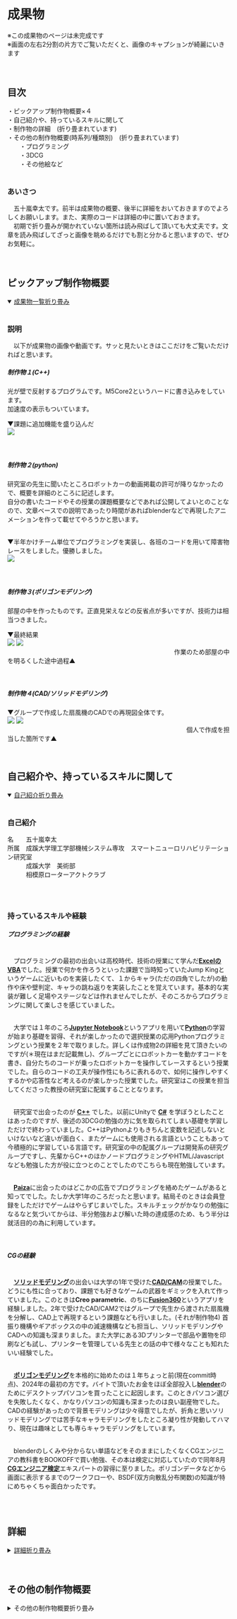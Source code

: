 # **成果物**

※この成果物のページは未完成です<br/>
※画面の左右2分割の片方でご覧いただくと、画像のキャプションが綺麗にいきます<br/><br/><br/>




 ## 目次<br/>
 ・ピックアップ制作物概要×４<br/>
 ・自己紹介や、持っているスキルに関して<br/>
 ・制作物の詳細　(折り畳まれています)<br/>
 ・その他の制作物概要(時系列/種類別)　(折り畳まれています)<br/>
 　　・プログラミング<br/>
 　　・3DCG<br/>
 　　・その他絵など<br/><br/>

 ### あいさつ
　五十嵐幸太です。前半は成果物の概要、後半に詳細をおいておきますのでよろしくお願いします。また、実際のコードは詳細の中に置いておきます。<br/>
　初期で折り畳みが開かれていない箇所は読み飛ばして頂いても大丈夫です。文章を読み飛ばしてざっと画像を眺めるだけでも割と分かると思いますので、ぜひお気軽に。<br/><br/><br/>
 
 ## **ピックアップ制作物概要**

<details open>
 <summary> <ins>成果物一覧折り畳み</ins></summary><br/>
 
 ### 説明
 　以下が成果物の画像や動画です。サッと見たいときはここだけをご覧いただければと思います。<br/>
 
 ##### **制作物１**(C++)<br/>
 光が壁で反射するプログラムです。M5Core2というハードに書き込みをしています。<br/>
 加速度の表示もついています。<br/>

 ▼課題に追加機能を盛り込んだ<br/>
 <img src="./資料/制作物1/制作物1.gif" width="40%"><br/><br/><br/>

 
 ##### **制作物２**(python)<br/>
 研究室の先生に聞いたところロボットカーの動画掲載の許可が降りなかったので、概要を詳細のところに記述します。<br/>
 自分の書いたコードやその授業の課題概要などであれば公開してよいとのことなので、文章ベースでの説明であったり時間があればblenderなどで再現したアニメーションを作って載せてやろうかと思います。<br/><br/>
 
 ▼半年かけチーム単位でプログラミングを実装し、各班のコードを用いて障害物レースをしました。優勝しました。<br/>
 <img src="資料/制作物2/ロボットカー_賞状.png" width="40%"><br/><br/><br/>

 
 ##### **制作物３**(ポリゴンモデリング)<br/>
 部屋の中を作ったものです。正直見栄えなどの反省点が多いですが、技術力は相当つきました。<br/>
 
 ▼最終結果<br/>
 <img src="./資料/制作物3/部屋_レンダー結果.png" width="50%"> <img src="./資料/制作物3/部屋_過程.jpg" width="40%"><br/>
 　　　　　　　　　　　　　　　　　　　　　　　　　　　作業のため部屋の中を明るくした途中過程▲<br/><br><br>
 
 ##### **制作物４**(CAD/ソリッドモデリング)<br>
 ▼グループで作成した扇風機のCADでの再現図全体です。<br/>
 <img src="./資料/制作物4/扇風機_全体.gif" width="50%"> <img src="./資料/制作物4/制作物4.gif" width="35%"><br>
 　　　　　　　　　　　　　　　　　　　　　　　　　　　　　個人で作成を担当した箇所です▲<br/>

</details><br/>

## 自己紹介や、持っているスキルに関して
<details open>
 <summary><ins>自己紹介折り畳み</ins></summary><br/>

### 自己紹介
名　　五十嵐幸太<br/>
所属　成蹊大学理工学部機械システム専攻　スマートニューロリハビリテーション研究室<br/>
　　　成蹊大学　美術部<br/>
　　　相模原ローターアクトクラブ<br/>

<br/><br/>

### 持っているスキルや経験<br/>

##### プログラミングの経験<br/><br/>
　プログラミングの最初の出会いは高校時代、技術の授業にて学んだ<ins>**ExcelのVBA**</ins>でした。授業で何かを作ろうといった課題で当時知っていたJump Kingというゲームに近いものを実装したくて、１からキャラ(ただの四角でしたが)の動作や床や壁判定、キャラの跳ね返りを実装したことを覚えています。基本的な実装が難しく足場やステージなどは作れませんでしたが、そのころからプログラミングに関して楽しさを感じていました。<br/><br/>
 
　大学では１年のころ<ins>**Jupyter Notebook**</ins>というアプリを用いて<ins>**Python**</ins>の学習が始まり基礎を習得、それが楽しかったので選択授業の応用Pythonプログラミングという授業を２年で取りました。詳しくは作成物2の詳細を見て頂きたいのですが(＊現在はまだ記載無し)、グループごとにロボットカーを動かすコードを書き、自分たちのコードが乗ったロボットカーを操作してレースするという授業でした。自らのコードの工夫が操作性にもろに表れるので、如何に操作しやすくするかや応答性など考えるのが楽しかった授業でした。研究室はこの授業を担当してくださった教授の研究室に配属することとなります。<br/><br/>
 
　研究室で出会ったのが <ins>**C++**</ins> でした。以前にUnityで <ins>**C#**</ins> を学ぼうとしたことはあったのですが、後述の3DCGの勉強の方に気を取られてしまい基礎を学習しただけで終わっていました。C++はPythonよりもきちんと変数を記述しないといけないなど違いが面白く、またゲームにも使用される言語ということもあって今積極的に学習している言語です。研究室の中の配属グループは開発系の研究グループですし、先輩からC++のほかノードプログラミングやHTML/Javascriptなども勉強した方が役に立つとのことでしたのでこちらも現在勉強しています。<br/><br/>
 
　<ins>**Paiza**</ins>に出会ったのはどこかの広告でプログラミングを絡めたゲームがあると知ってでした。たしか大学1年のころだったと思います。結局そのときは会員登録をしただけでゲームはやらずじまいでした。スキルチェックがかなりの勉強になるなと気づいてからは、半分勉強および解いた時の達成感のため、もう半分は就活目的の為に利用しています。<br/><br/><br/>

##### CGの経験<br/><br/>
　<ins>**ソリッドモデリング**</ins>の出会いは大学の1年で受けた<ins>**CAD/CAM**</ins>の授業でした。どうにも性に合っており、課題でも好きなゲームの武器をギミックを入れて作っていました。このときは**Creo parametric**、のちに<ins>**Fusion360**</ins>というアプリを経験しました。2年で受けたCAD/CAM2ではグループで先生から渡された扇風機を分解し、CAD上で再現するという課題なども行いました。(それが制作物4) 首振り機構やギアボックスの中の減速機構なども担当し、ソリッドモデリングやCADへの知識も深まりました。また大学にある3Dプリンターで部品や置物を印刷なども試し、プリンターを管理している先生との話の中で様々なことも知れたいい経験でした。<br/><br/>

　<ins>**ポリゴンモデリング**</ins>を本格的に始めたのは１年ちょっと前(現在commit時点)、2024年の最初の方です。バイトで頂いたお金をほぼ全部投入し<ins>**blender**</ins>のためにデスクトップパソコンを買ったことに起因します。このときパソコン選びを失敗したくなく、かなりパソコンの知識も深まったのは良い副産物でした。CADの経験があったので背景モデリングは少々得意でしたが、折角と思いソリッドモデリングでは苦手なキャラモデリングをしたところ凝り性が発動してハマり、現在は趣味としても専らキャラモデリングをしています。<br/><br/>
 
　blenderのしくみや分からない単語などをそのままにしたくなくCGエンジニアの教科書をBOOKOFFで買い勉強、その本は検定に対応していたので同年8月<ins>**CGエンジニア検定**</ins>エキスパートの習得に至りました。ポリゴンデータなどから画面に表示するまでのワークフローや、BSDF(双方向散乱分布関数)の知識が特にめちゃくちゃ面白かったです。<br/><br/>
</details>
<br/>


## 詳細
<details>

 <summary> <ins>詳細折り畳み</ins></summary>
 
##### 制作物１(C++)
こちらは研究前の学習として、研究室で課題を出されたときに作成したものです。<br/>
先生から提示された課題そのままではないですが、前提条件も含めて書き直すと課題はこのようなものでした。<br/>
>下図のM5Core2と37個のLEDを用いてプログラミングを実装する課題<br/>
>初期段階では中心の１つのみのLEDを点灯させ、M5Core2の画面に表示された上下左右のボタンを操作すると<br/>
>その方向に光が移動するプログラムを作成せよ<br/><br/>

個人的にチャレンジをしてみたくてバグはあるものの実装できた追加機能はこちらです<br/><br/>

● 速度・加速度で制御<br/>
● 位置をintではなくfloatで実装し、かつちゃんと表現する<br/>
● 空間分割をしてみる<br/>
● 壁で反射させる<br/><br/>

<details>
 <summary> <ins>思いついたけど(主に怠慢などで)実装できなかった機能(割とくだらないですがここをクリックで展開)</ins></summary><br/>
 
● 伝わるか分かりませんけど、wii fit Plusの板を傾けて球を転がして穴に落とし、下層のステージをクリアしていくゲーム(ゲーム名:コロコロ玉入れ)のようなもの<br/>
● シンプルに壁反射のバグ取り　主に角にぶつかったときにめり込む問題<br/>
● 加速度の360度表示(プログラミング的な実装は最初からしたが、ハードウェアが２点同時押しに対応しておらず、実質90度区切りでしか実装できなかった)<br/>
● 空間分割を二分木構造にし、かつ可読性もあるコードに(現状まだO(n)なので、O(log n )にする(nはLEDの量とする))<br/>
● フィールド自体にも傾きをつける(位置に応じて加速度を操作)<br/>
● 何故か丁度いい感じになったのでバグを取っていないが、反射で謎に速度が落ちることがある問題を解消。その上で反射係数や摩擦を追加、もしくはきちんとした完全反射面を実装　これができなかったことが相当悔しい<br/>
● 今回は光の個数が一つなので意味は無いが、クラスを実装した経験がまだないので練習として実装してもよかった<br/><br/>

 ▲　<ins>思いついたけど(主に怠慢などで)実装できなかった機能ここまで</ins><br/>
</details><br/><br/>

▼改めて実装の様子です。<br/>
<img src="./資料/制作物1/制作物1.gif" width="40%"><br/><br/><br/>


▼コードへのリンクです。./資料/制作物1/制作物1コード.txtへのリンクですので直接階層を潜っていただいても同様のデータが閲覧できます。<br/>
Alduino IDE 2.3.4で作成しました。C++です。
https://github.com/igarashikota/Deliverables/blob/main/%E8%B3%87%E6%96%99/%E5%88%B6%E4%BD%9C%E7%89%A91/%E5%88%B6%E4%BD%9C%E7%89%A91%E3%82%B3%E3%83%BC%E3%83%89%20.txt<br/><br/><br/>


<details>
 <summary><ins>具体的なコード解説(コード書いてて楽しくなってしまい、少し作りこんだので解説長めです。飛ばして頂いて大丈夫です。)</ins></summary><br/>
 
 　この課題が難しい点は、下図のようにLEDが変な形に並んでいることです。具体的には、黒鉛の一層のような、六方最密構造の平面版のような、ハニカム構造のようなLED配列になっています。面白そうだったので、課題としては全く指定されていませんが、ゲームエンジンをイメージした追加機能を入れました。<br/><br/>
  
▼変な形状のLED<br/>
 <img src="./資料/制作物1/初期値.png" width="80%"><br/><br/>
 
　フローチャートは以下のようになります。<br/><br/>
 
 ▼フローチャート<br/>
 <img src="./資料/制作物1/制作物1_フローチャート.png" width="80%"><br/><br/><br/>


 a<br/>
</details><br/><br/>

##### 制作物２(python)
<br/>
　学校の応用pythonという授業で出された課題です。課題は枝分かれのように小課題が多く、４人程度のグループで１学期通して行う大きなものでしたが、総括的な課題の概要は以下の通りです。<br/><br/>
 
> リモコンカーを左右の手につけた電極から送られてる筋電圧の数値を用いてリアルタイム制御制御せよ。<br/>
> 各班ごとにコードを作成し、最終授業にて各自のコードを持ち寄りレースを行う。<br/><br/>

　先生から出された課題には文字列を利用しやすい形に正すという基本的なことから、ローパスフィルタやWiFiで文字列を送信することまで、様々な課題を出されました。僕が担当したのは送られてくる数値にローパスフィルタをかける箇所と、みんなが作成したコードを繋ぎ合わせるところ、細かいバグ対策やデバッグ作業でした。<br/><br/><br/>
 

##### 制作物3(ポリゴンモデリング)


</details>
<br/><br/>

## その他の制作物概要
<details>
 <summary>その他の制作物概要折り畳み</summary>

 
</details>
<br/><br/>
